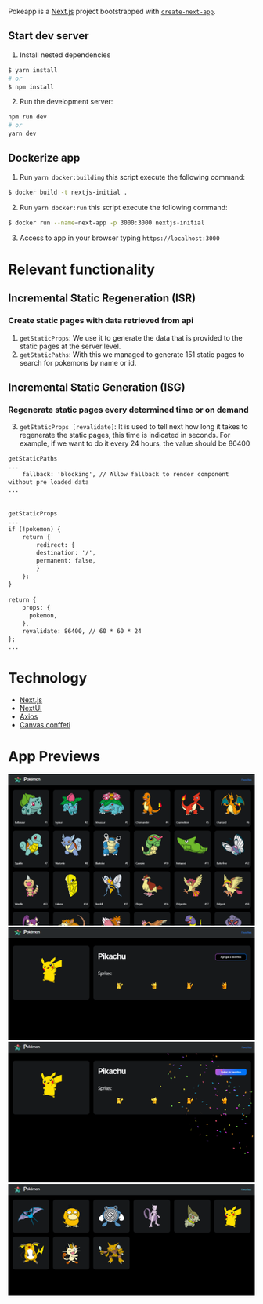 Pokeapp is a [Next.js](https://nextjs.org/) project bootstrapped with
[`create-next-app`](https://github.com/vercel/next.js/tree/canary/packages/create-next-app).

## Start dev server

1. Install nested dependencies

```bash
$ yarn install
# or
$ npm install
```

2. Run the development server:

```bash
npm run dev
# or
yarn dev
```

## Dockerize app

1. Run `yarn docker:buildimg` this script execute the following command:

```bash
$ docker build -t nextjs-initial .
```

2. Run `yarn docker:run` this script execute the following command:

```bash
$ docker run --name=next-app -p 3000:3000 nextjs-initial
```

3. Access to app in your browser typing `https://localhost:3000`

# Relevant functionality

## Incremental Static Regeneration (ISR)

### Create static pages with data retrieved from api

1. `getStaticProps`: We use it to generate the data that is provided to the
   static pages at the server level.
2. `getStaticPaths`: With this we managed to generate 151 static pages to search
   for pokemons by name or id.

## Incremental Static Generation (ISG)

### Regenerate static pages every determined time or on demand

3. `getStaticProps [revalidate]`: It is used to tell next how long it takes to
   regenerate the static pages, this time is indicated in seconds. For example,
   if we want to do it every 24 hours, the value should be 86400

```
getStaticPaths
...
    fallback: 'blocking', // Allow fallback to render component without pre loaded data
...


getStaticProps
...
if (!pokemon) {
    return {
        redirect: {
        destination: '/',
        permanent: false,
        }
    };
}

return {
    props: {
      pokemon,
    },
    revalidate: 86400, // 60 * 60 * 24
};
...
```

# Technology

- [Next.js](https://nextjs.org/)
- [NextUI](https://nextui.org/)
- [Axios](https://www.npmjs.com/package/axios)
- [Canvas conffeti](https://www.npmjs.com/package/canvas-confetti)

# App Previews

![Homepage](app_previews/home_preview.png)
![Pokemon info](app_previews/detail_preview.png)
![Add favorite](app_previews/add_favorite_preview.png)
![Favorites](app_previews/favorites_preview.png)
